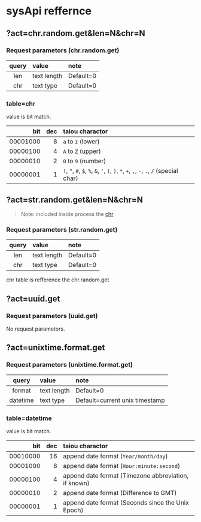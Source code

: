 # sysApi reffernce

## ?act=chr.random.get&len=N&chr=N

### Request parametors (chr.random.get)

| query | value | note |
| :-: | :- | :- |
| len | text length | Default=0 |
| chr | text type | Default=0 |

### table=chr

value is bit match.

| bit | dec | taiou charactor |
| -:  | -:  | :- |
| 00001000 | 8 | `a` to `z` (lower) |
| 00000100 | 4 | `A` to `Z` (upper) |
| 00000010 | 2 | `0` to `9` (number) |
| 00000001 | 1 | `!`, `"`, `#`, `$`, `%`, `&`, `'`, `(`, `)`, `*`, `+`, `,`, `-`, `.`, `/` (special char) |

## ?act=str.random.get&len=N&chr=N

> Note: included inside process the [chr](https://github.com/n138-kz/index#actchrrandomgetlennchrn)

### Request parametors (str.random.get)

| query | value | note |
| :-: | :- | :- |
| len | text length | Default=0 |
| chr | text type | Default=0 |

chr table is refference the chr.random.get

## ?act=uuid.get

### Request parametors (uuid.get)

No request parametors.

## ?act=unixtime.format.get

### Request parametors (unixtime.format.get)

| query | value | note |
| :-: | :- | :- |
| format | text length | Default=0 |
| datetime | text type | Default=current unix timestamp |

### table=datetime

value is bit match.

| bit | dec | taiou charactor |
| -:  | -:  | :- |
| 00010000 | 16 | append date format (`Year/month/day`) |
| 00001000 |  8 | append date format (`Hour:minute:second`) |
| 00000100 |  4 | append date format (Timezone abbreviation, if known) |
| 00000010 |  2 | append date format (Difference to GMT) |
| 00000001 |  1 | append date format (Seconds since the Unix Epoch) |
